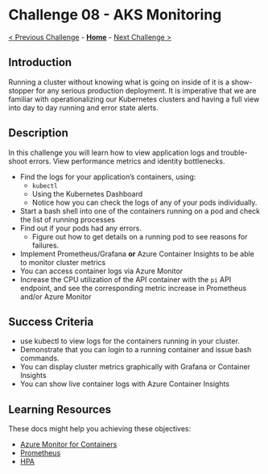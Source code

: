 # Challenge 08 - AKS Monitoring

[< Previous Challenge](./Challenge-07-datavolumes.md) - **[Home](../README.md)** - [Next Challenge >](./Challenge-09-privatecluster.md)

## Introduction

Running a cluster without knowing what is going on inside of it is a show-stopper for any serious production deployment. It is imperative that we are familiar with operationalizing our Kubernetes clusters and having a full view into day to day running and error state alerts.

## Description

In this challenge you will learn how to view application logs and trouble-shoot errors. View performance metrics and identity bottlenecks.

- Find the logs for your application’s containers, using:
	- `kubectl`
	- Using the Kubernetes Dashboard
	- Notice how you can check the logs of any of your pods individually.
- Start a bash shell into one of the containers running on a pod and check the list of running processes
- Find out if your pods had any errors.
	- Figure out how to get details on a running pod to see reasons for failures.
- Implement Prometheus/Grafana **or** Azure Container Insights to be able to monitor cluster metrics
- You can access container logs via Azure Monitor
- Increase the CPU utilization of the API container with the `pi` API endpoint, and see the corresponding metric increase in Prometheus and/or Azure Monitor

## Success Criteria

- use kubectl to view logs for the containers running in your cluster.
- Demonstrate that you can login to a running container and issue bash commands.
- You can display cluster metrics graphically with Grafana or Container Insights
- You can show live container logs with Azure Container Insights

## Learning Resources

These docs might help you achieving these objectives:

- [Azure Monitor for Containers](https://docs.microsoft.com/azure/azure-monitor/insights/container-insights-overview)
- [Prometheus](https://prometheus.io/)
- [HPA](https://kubernetes.io/docs/tasks/run-application/horizontal-pod-autoscale/)